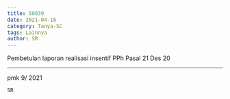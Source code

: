 ```yaml
---
title: 50039
date: 2021-04-16
category: Tanya-SC
tags: Lainnya
author: SR
---
```


Pembetulan laporan realisasi insentif PPh Pasal 21 Des 20

---

pmk 9/ 2021

`SR`
